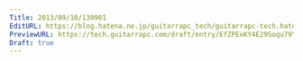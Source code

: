```yaml
---
Title: 2013/09/10/130901
EditURL: https://blog.hatena.ne.jp/guitarrapc_tech/guitarrapc-tech.hatenablog.com/atom/entry/6802418398341016739
PreviewURL: https://tech.guitarrapc.com/draft/entry/EfZPExKY4E29Soqu79YgsPOtfwY
Draft: true
---
```


